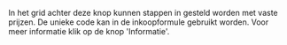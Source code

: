 In het grid achter deze knop kunnen stappen in gesteld worden met vaste prijzen. De unieke code kan in de inkoopformule gebruikt worden. Voor meer informatie klik op de knop 'Informatie'.